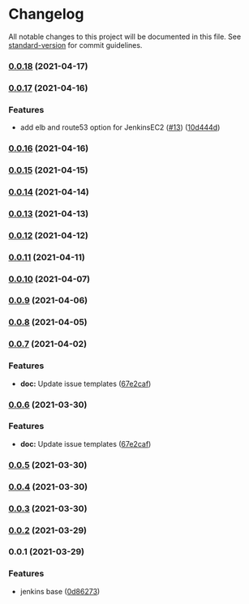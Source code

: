 # Changelog

All notable changes to this project will be documented in this file. See [standard-version](https://github.com/conventional-changelog/standard-version) for commit guidelines.

### [0.0.18](https://github.com/cdk-constructs-zone/super-ec2/compare/v0.0.17...v0.0.18) (2021-04-17)

### [0.0.17](https://github.com/cdk-constructs-zone/super-ec2/compare/v0.0.16...v0.0.17) (2021-04-16)


### Features

* add elb and route53 option for JenkinsEC2 ([#13](https://github.com/cdk-constructs-zone/super-ec2/issues/13)) ([10d444d](https://github.com/cdk-constructs-zone/super-ec2/commit/10d444dde8dd7ce2099568c312dbfb9030ce512e))

### [0.0.16](https://github.com/cdk-constructs-zone/super-ec2/compare/v0.0.15...v0.0.16) (2021-04-16)

### [0.0.15](https://github.com/cdk-constructs-zone/super-ec2/compare/v0.0.14...v0.0.15) (2021-04-15)

### [0.0.14](https://github.com/cdk-constructs-zone/super-ec2/compare/v0.0.13...v0.0.14) (2021-04-14)

### [0.0.13](https://github.com/cdk-constructs-zone/super-ec2/compare/v0.0.12...v0.0.13) (2021-04-13)

### [0.0.12](https://github.com/cdk-constructs-zone/super-ec2/compare/v0.0.11...v0.0.12) (2021-04-12)

### [0.0.11](https://github.com/cdk-constructs-zone/super-ec2/compare/v0.0.10...v0.0.11) (2021-04-11)

### [0.0.10](https://github.com/cdk-constructs-zone/super-ec2/compare/v0.0.9...v0.0.10) (2021-04-07)

### [0.0.9](https://github.com/cdk-constructs-zone/super-ec2/compare/v0.0.8...v0.0.9) (2021-04-06)

### [0.0.8](https://github.com/cdk-constructs-zone/super-ec2/compare/v0.0.7...v0.0.8) (2021-04-05)

### [0.0.7](https://github.com/cdk-constructs-zone/super-ec2/compare/v0.0.6...v0.0.7) (2021-04-02)


### Features

* **doc:** Update issue templates ([67e2caf](https://github.com/cdk-constructs-zone/super-ec2/commit/67e2caf957c355324fe95ff5ae2c57d44b4cd98e))

### [0.0.6](https://github.com/cdk-constructs-zone/super-ec2/compare/v0.0.5...v0.0.6) (2021-03-30)


### Features

* **doc:** Update issue templates ([67e2caf](https://github.com/cdk-constructs-zone/super-ec2/commit/67e2caf957c355324fe95ff5ae2c57d44b4cd98e))

### [0.0.5](https://github.com/cdk-constructs-zone/super-ec2/compare/v0.0.4...v0.0.5) (2021-03-30)

### [0.0.4](https://github.com/cdk-constructs-zone/super-ec2/compare/v0.0.3...v0.0.4) (2021-03-30)

### [0.0.3](https://github.com/cdk-constructs-zone/super-ec2/compare/v0.0.2...v0.0.3) (2021-03-30)

### [0.0.2](https://github.com/guan840912/super-ec2/compare/v0.0.1...v0.0.2) (2021-03-29)

### 0.0.1 (2021-03-29)


### Features

* jenkins base ([0d86273](https://github.com/guan840912/super-ec2/commit/0d86273ddd8d1d58ff23cfc9d6c75b52091ac948))
